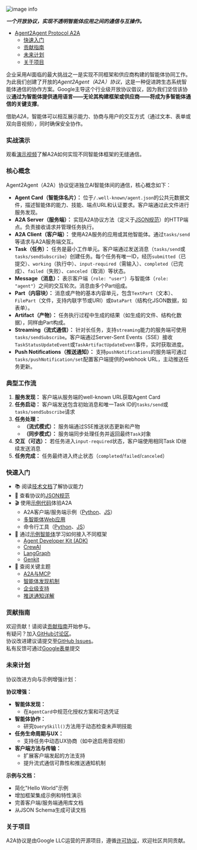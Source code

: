 ![image info](images/A2A_banner.png) 


**_一个开放协议，实现不透明智能体应用之间的通信与互操作。_** 


<!-- TOC --> 


- [Agent2Agent Protocol A2A](#agent2agent-protocol-a2a)
  - [快速入门](#快速入门)
  - [贡献指南](#贡献指南)
  - [未来计划](#未来计划)
  - [关于项目](#关于项目)


<!-- /TOC --> 


企业采用AI面临的最大挑战之一是实现不同框架和供应商构建的智能体协同工作。为此我们创建了开放的*Agent2Agent（A2A）协议*，这是一种促进跨生态系统智能体通信的协作方案。Google主导这个行业级开放协议倡议，因为我们坚信该协议**通过为智能体提供通用语言——无论其构建框架或供应商——将成为多智能体通信的关键支撑**。

借助*A2A*，智能体可以相互展示能力、协商与用户的交互方式（通过文本、表单或双向音视频），同时确保安全协作。

### **实战演示** 
观看[演示视频](https://storage.googleapis.com/gweb-developer-goog-blog-assets/original_videos/A2A_demo_v4.mp4)了解A2A如何实现不同智能体框架的无缝通信。

### 核心概念
Agent2Agent（A2A）协议促进独立AI智能体间的通信，核心概念如下：

* **Agent Card（智能体名片）：** 位于`/.well-known/agent.json`的公共元数据文件，描述智能体的能力、技能、端点URL和认证要求。客户端通过此文件进行服务发现。
* **A2A Server（服务端）：** 实现A2A协议方法（定义于[JSON规范](/specification)）的HTTP端点。负责接收请求并管理任务执行。
* **A2A Client（客户端）：** 使用A2A服务的应用或其他智能体。通过`tasks/send`等请求与A2A服务端交互。
* **Task（任务）：** 任务是最小工作单元。客户端通过发送消息（`tasks/send`或`tasks/sendSubscribe`）创建任务。每个任务有唯一ID，经历`submitted`（已提交）、`working`（执行中）、`input-required`（需输入）、`completed`（已完成）、`failed`（失败）、`canceled`（取消）等状态。
* **Message（消息）：** 表示客户端（`role: "user"`）与智能体（`role: "agent"`）之间的交互轮次。消息由多个Part组成。
* **Part（内容块）：** 消息或产物的基本内容单元，包含`TextPart`（文本）、`FilePart`（文件，支持内联字节或URI）或`DataPart`（结构化JSON数据，如表单）。
* **Artifact（产物）：** 任务执行过程中生成的结果（如生成的文件、结构化数据），同样由Part构成。
* **Streaming（流式通信）：** 针对长任务，支持`streaming`能力的服务端可使用`tasks/sendSubscribe`。客户端通过Server-Sent Events（SSE）接收`TaskStatusUpdateEvent`或`TaskArtifactUpdateEvent`事件，实时获取进度。
* **Push Notifications（推送通知）：** 支持`pushNotifications`的服务端可通过`tasks/pushNotification/set`配置客户端提供的webhook URL，主动推送任务更新。

### **典型工作流**
1. **服务发现：** 客户端从服务端的well-known URL获取Agent Card
2. **任务启动：** 客户端发送包含初始消息和唯一Task ID的`tasks/send`或`tasks/sendSubscribe`请求
3. **任务处理：**
   * **（流式模式）：** 服务端通过SSE推送状态更新和产物
   * **（同步模式）：** 服务端同步处理任务并返回最终`Task`对象
4. **交互（可选）：** 若任务进入`input-required`状态，客户端使用相同Task ID继续发送消息
5. **任务完成：** 任务最终进入终止状态（`completed`/`failed`/`canceled`）

### **快速入门**
* 📚 阅读[技术文档](https://google.github.io/A2A/#/documentation)了解协议能力
* 📝 查看协议的[JSON规范](/specification)
* 🎬 使用[示例代码](/samples)体验A2A
   * A2A客户端/服务端示例（[Python](/samples/python/common)、[JS](/samples/js/src)）
   * [多智能体Web应用](/demo/README.md)
   * 命令行工具（[Python](/samples/python/hosts/cli/README.md)、[JS](/samples/js/README.md)）
* 🤖 通过[示例智能体](/samples/python/agents/README.md)学习如何接入不同框架
   * [Agent Developer Kit (ADK)](/samples/python/agents/google_adk/README.md)
   * [CrewAI](/samples/python/agents/crewai/README.md)
   * [LangGraph](/samples/python/agents/langgraph/README.md)
   * [Genkit](/samples/js/src/agents/README.md)
* 📑 查阅关键主题
   * [A2A与MCP](https://google.github.io/A2A/#/topics/a2a_and_mcp.md)
   * [智能体发现机制](https://google.github.io/A2A/#/topics/agent_discovery.md)
   * [企业级支持](https://google.github.io/A2A/#/topics/enterprise_ready.md)
   * [推送通知详解](https://google.github.io/A2A/#/topics/push_notifications.md)

### **贡献指南**
欢迎贡献！请阅读[贡献指南](CONTRIBUTING.md)开始参与。\
有疑问？加入[GitHub讨论区](https://github.com/google/A2A/discussions/)。\
协议改进建议请提交至[GitHub Issues](https://github.com/google/A2A/issues)。\
私有反馈可通过[Google表单](https://docs.google.com/forms/d/e/1FAIpQLScS23OMSKnVFmYeqS2dP7dxY3eTyT7lmtGLUa8OJZfP4RTijQ/viewform)提交

### **未来计划**
协议改进方向与示例增强计划：

**协议增强：**
* **智能体发现：**
   * 在`AgentCard`中规范化授权方案和可选凭证
* **智能体协作：**
   * 研究`QuerySkill()`方法用于动态检查未声明技能
* **任务生命周期与UX：**
   * 支持任务中动态UX协商（如中途启用音视频）
* **客户端方法与传输：**
   * 扩展客户端发起的方法支持
   * 提升流式通信可靠性和推送通知机制

**示例与文档：**
* 简化"Hello World"示例
* 增加框架集成示例和特性演示
* 完善客户端/服务端通用库文档
* 从JSON Schema生成可读文档

### **关于项目**
A2A协议是由Google LLC运营的开源项目，遵循[许可协议](LICENSE)，欢迎社区共同贡献。
